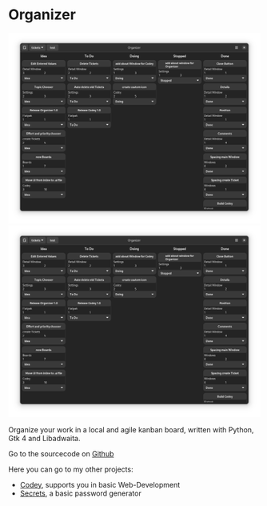 # Organizer

![organizer1.png](assets/organizer1.png) ![organizer1.png](assets/organizer1.png)

Organize your work in a local and agile kanban board, written with Python, Gtk 4 and Libadwaita.

Go to the sourcecode on [Github](https://github.com/UnicornyRainbow/Organizer)

Here you can go to my other projects:

* [Codey](https://unicornyrainbow.github.io/Codey/), supports you in basic Web-Development
* [Secrets](https://unicornyrainbow.github.io/Secrets/), a basic password generator
